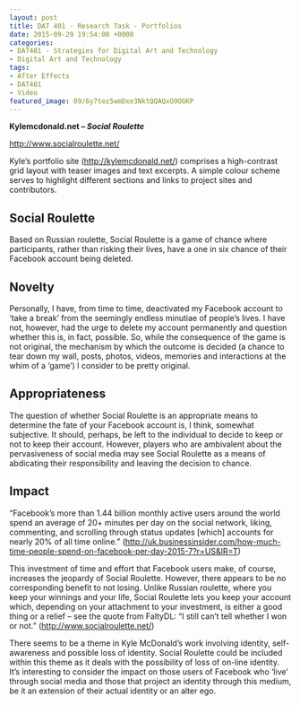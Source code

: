 ```yaml
---
layout: post
title: DAT 401 - Research Task - Portfolios
date: 2015-09-29 19:54:00 +0000
categories:
- DAT401 - Strategies for Digital Art and Technology
- Digital Art and Technology
tags:
- After Effects
- DAT401
- Video
featured_image: 09/6y7tez5wmDxe3NktQQAQxO9OGKP
---
```

**Kylemcdonald.net – *Social Roulette***

<p><a href="https://web.archive.org/web/20210119121445/http://www.socialroulette.net/" target="_blank" rel="noreferrer noopener">http://www.socialroulette.net/</a></p>

<p>Kyle’s portfolio site (<a href="https://web.archive.org/web/20210119121445/http://kylemcdonald.net/" target="_blank" rel="noreferrer noopener">http://kylemcdonald.net/</a>) comprises a high-contrast grid layout with teaser images and text excerpts. A simple colour scheme serves to highlight different sections and links to project sites and contributors.</p>

## Social Roulette

Based on Russian roulette, Social Roulette is a game of chance where participants, rather than risking their lives, have a one in six chance of their Facebook account being deleted.

## Novelty

Personally, I have, from time to time, deactivated my Facebook account to ‘take a break’ from the seemingly endless minutiae of people’s lives. I have not, however, had the urge to delete my account permanently and question whether this is, in fact, possible. So, while the consequence of the game is not original, the mechanism by which the outcome is decided (a chance to tear down my wall, posts, photos, videos, memories and interactions at the whim of a ‘game’) I consider to be pretty original.

## Appropriateness

The question of whether Social Roulette is an appropriate means to determine the fate of your Facebook account is, I think, somewhat subjective. It should, perhaps, be left to the individual to decide to keep or not to keep their account. However, players who are ambivalent about the pervasiveness of social media may see Social Roulette as a means of abdicating their responsibility and leaving the decision to chance.

## Impact

<p>“Facebook’s more than 1.44 billion monthly active users around the world spend an average of 20+ minutes per day on the social network, liking, commenting, and scrolling through status updates [which] accounts for nearly 20% of all time online.” (<a href="https://web.archive.org/web/20210119121445/http://uk.businessinsider.com/how-much-time-people-spend-on-facebook-per-day-2015-7?r=US&amp;IR=T" target="_blank" rel="noreferrer noopener">http://uk.businessinsider.com/how-much-time-people-spend-on-facebook-per-day-2015-7?r=US&amp;IR=T</a>)</p>

<p>This investment of time and effort that Facebook users make, of course, increases the jeopardy of Social Roulette. However, there appears to be no corresponding benefit to not losing. Unlike Russian roulette, where you keep your winnings and your life, Social Roulette lets you keep your account which, depending on your attachment to your investment, is either a good thing or a relief – see the quote from FaltyDL: “I still can’t tell whether I won or not.” (<a href="https://web.archive.org/web/20210119121445/http://www.socialroulette.net/" target="_blank" rel="noreferrer noopener">http://www.socialroulette.net/</a>)</p>

There seems to be a theme in Kyle McDonald’s work involving identity, self-awareness and possible loss of identity. Social Roulette could be included within this theme as it deals with the possibility of loss of on-line identity. It’s interesting to consider the impact on those users of Facebook who ‘live’ through social media and those that project an identity through this medium, be it an extension of their actual identity or an alter ego.
